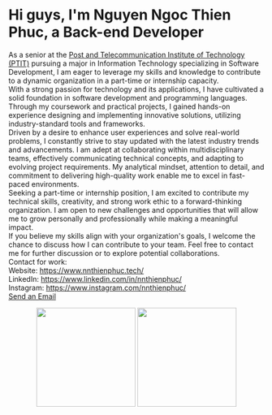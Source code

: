 <div class="personal">
<h1>Hi guys, I'm Nguyen Ngoc Thien Phuc, a Back-end Developer</h1>
<p>As a senior at the <a href="https://portal.ptit.edu.vn">Post and Telecommunication Institute of Technology (PTIT)</a> pursuing a major in Information Technology specializing in Software Development, I am eager to leverage my skills and knowledge to contribute to a dynamic organization in a part-time or internship capacity.
<br>
With a strong passion for technology and its applications, I have cultivated a solid foundation in software development and programming languages. Through my coursework and practical projects, I gained hands-on experience designing and implementing innovative solutions, utilizing industry-standard tools and frameworks.
<br>
Driven by a desire to enhance user experiences and solve real-world problems, I constantly strive to stay updated with the latest industry trends and advancements. I am adept at collaborating within multidisciplinary teams, effectively communicating technical concepts, and adapting to evolving project requirements. My analytical mindset, attention to detail, and commitment to delivering high-quality work enable me to excel in fast-paced environments.
<br>
Seeking a part-time or internship position, I am excited to contribute my technical skills, creativity, and strong work ethic to a forward-thinking organization. I am open to new challenges and opportunities that will allow me to grow personally and professionally while making a meaningful impact.
<br>
If you believe my skills align with your organization's goals, I welcome the chance to discuss how I can contribute to your team. Feel free to contact me for further discussion or to explore potential collaborations.
<br>
Contact for work:
<br>
Website: <a href="https://www.nnthienphuc.tech/">https://www.nnthienphuc.tech/</a>
<br>
LinkedIn: <a href="https://www.linkedin.com/in/nnthienphuc/">https://www.linkedin.com/in/nnthienphuc/</a>
<br>
Instagram: <a href="https://www.instagram.com/nnthienphuc/">https://www.instagram.com/nnthienphuc/</a>
<br>
<a href="mailto:nnthienphuc@gmail.com">Send an Email</a>
</p>

</div>
<div class ="github-repo" align="center" style="display: inline_block">
  <img height="195em" src="https://github-readme-stats.vercel.app/api?username=nnthienphuc&theme=dracula&show_icons=true&hide_border=false&count_private=true">
  <img height="195em" src="https://github-readme-stats.vercel.app/api/top-langs/?username=nnthienphuc&theme=dracula&show_icons=true&hide_border=false&layout=compact">
</div>

<!--
**nnthienphuc/nnthienphuc** is a ✨ _special_ ✨ repository because its `README.md` (this file) appears on your GitHub profile.

Here are some ideas to get you started:

- 🔭 I’m currently working on ...
- 🌱 I’m currently learning ...
- 👯 I’m looking to collaborate on ...
- 🤔 I’m looking for help with ...
- 💬 Ask me about ...
- 📫 How to reach me: ...
- 😄 Pronouns: ...
- ⚡ Fun fact: ...
-->
